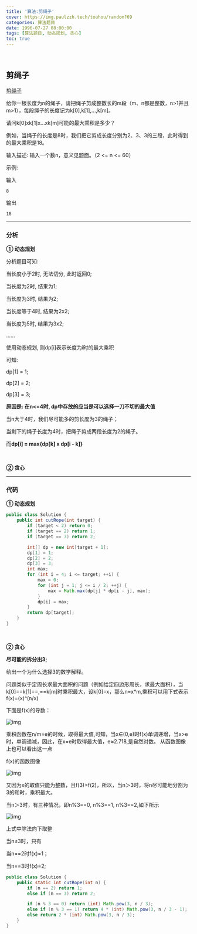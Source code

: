 ```yaml
---
title: '算法:剪绳子'
cover: https://img.paulzzh.tech/touhou/random?69
categories: 算法题目
date: 1996-07-27 08:00:00
tags: [算法题目, 动态规划, 贪心]
toc: true
---
```


<br/>

<!--more-->

## 剪绳子

[剪绳子](https://www.nowcoder.com/practice/57d85990ba5b440ab888fc72b0751bf8?tpId=13&tqId=33257&tPage=4&rp=1&ru=%2Fta%2Fcoding-interviews&qru=%2Fta%2Fcoding-interviews%2Fquestion-ranking)

给你一根长度为n的绳子，请把绳子剪成整数长的m段（m、n都是整数，n>1并且m>1），每段绳子的长度记为k[0],k[1],...,k[m]。

请问k[0]xk[1]x...xk[m]可能的最大乘积是多少？

例如，当绳子的长度是8时，我们把它剪成长度分别为2、3、3的三段，此时得到的最大乘积是18。

输入描述: 输入一个数n，意义见题面。（2 <= n <= 60）

示例:

输入

```
8
```

输出

```
18
```

****

### 分析

**① 动态规划**

分析题目可知:

当长度小于2时, 无法切分, 此时返回0;

当长度为2时, 结果为1;

当长度为3时, 结果为2;

当长度等于4时, 结果为2x2;

当长度为5时, 结果为3x2;

……

使用动态规划, 则dp[i]表示长度为i时的最大乘积

可知:

dp[1] = 1;

dp[2] = 2;

dp[3] = 3;

**原因是: 在n<=4时, dp中存放的应当是可以选择一刀不切的最大值**

当n大于4时，我们尽可能多的剪长度为3的绳子；

当剩下的绳子长度为4时，把绳子剪成两段长度为2的绳子。

而**dp[i] = max{dp[k] x dp[i - k]}**

<br/>

**② 贪心**



****

### 代码

**① 动态规划**

```java
public class Solution {
    public int cutRope(int target) {
        if (target < 2) return 0;
        if (target == 2) return 1;
        if (target == 3) return 2;

        int[] dp = new int[target + 1];
        dp[1] = 1;
        dp[2] = 2;
        dp[3] = 3;
        int max;
        for (int i = 4; i <= target; ++i) {
            max = 0;
            for (int j = 1; j <= i / 2; ++j) {
                max = Math.max(dp[j] * dp[i - j], max);
            }
            dp[i] = max;
        }
        return dp[target];
    }
}
```

<br/>

**② 贪心**

**尽可能的拆分出3;**

给出一个为什么选择3的数学解释。

问题类似于定周长求最大面积的问题（例如给定四边形周长，求最大面积），当k[0]==k[1]==,==k[m]时乘积最大，设k[0]=x，那么n=x*m,乘积可以用下式表示f(x)=(x)^(n/x)

  下面是f(x)的导数：

![img](https://uploadfiles.nowcoder.com/images/20200323/500534215_1584965611317_98DD0661E78324DC6479480FC22DF153)
 

乘积函数在n/m=e的时候，取得最大值,可知，当x∈(0,e)时f(x)单调递增，当x>e时，单调递减，因此，在x=e时取得最大值，e≈2.718,是自然对数。
 从函数图像上也可以看出这一点

  f(x)的函数图像

  ![img](https://uploadfiles.nowcoder.com/images/20200121/500534215_1579581412470_72BA537FEA64FBAB95B2AE67B65A354D) 

又因为x的取值只能为整数，且f(3)>f(2)，所以，当n＞3时，将n尽可能地分割为3的和时，乘积最大。 

当n＞3时，有三种情况，即n%3==0, n%3==1, n%3==2,如下所示
 

  ![img](https://uploadfiles.nowcoder.com/images/20200121/500534215_1579581687185_C5B02F3BCA6EE6C3BD4CD407D0EE88CC)
 

上式中除法向下取整

当n≤3时，只有

当n==2时f(x)=1；

当n==3时f(x)=2;

```java
public class Solution {
    public static int cutRope(int n) {
        if (n == 2) return 1;
        else if (n == 3) return 2;

        if (n % 3 == 0) return (int) Math.pow(3, n / 3);
        else if (n % 3 == 1) return 4 * (int) Math.pow(3, n / 3 - 1);
        else return 2 * (int) Math.pow(3, n / 3);
    }
}
```

